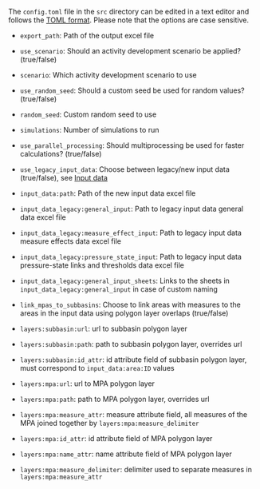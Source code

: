 The ```config.toml``` file in the ```src``` directory can be edited in a text editor and follows the [TOML format](https://toml.io/en/). Please note that the options are case sensitive. 

- ```export_path```: Path of the output excel file

- ```use_scenario```: Should an activity development scenario be applied? (true/false)
- ```scenario```: Which activity development scenario to use

- ```use_random_seed```: Should a custom seed be used for random values? (true/false)
- ```random_seed```: Custom random seed to use

- ```simulations```: Number of simulations to run

- ```use_parallel_processing```: Should multiprocessing be used for faster calculations? (true/false)

- ```use_legacy_input_data```: Choose between legacy/new input data (true/false), see [Input data](input-data.md)
- ```input_data:path```: Path of the new input data excel file
- ```input_data_legacy:general_input```: Path to legacy input data general data excel file
- ```input_data_legacy:measure_effect_input```: Path to legacy input data measure effects data excel file
- ```input_data_legacy:pressure_state_input```: Path to legacy input data pressure-state links and thresholds data excel file
- ```input_data_legacy:general_input_sheets```: Links to the sheets in ```input_data_legacy:general_input``` in case of custom naming

- ```link_mpas_to_subbasins```: Choose to link areas with measures to the areas in the input data using polygon layer overlaps (true/false)
- ```layers:subbasin:url```: url to subbasin polygon layer
- ```layers:subbasin:path```: path to subbasin polygon layer, overrides url
- ```layers:subbasin:id_attr```: id attribute field of subbasin polygon layer, must correspond to ```input_data:area:ID``` values
- ```layers:mpa:url```: url to MPA polygon layer
- ```layers:mpa:path```: path to MPA polygon layer, overrides url
- ```layers:mpa:measure_attr```: measure attribute field, all measures of the MPA joined together by ```layers:mpa:measure_delimiter```
- ```layers:mpa:id_attr```: id attribute field of MPA polygon layer
- ```layers:mpa:name_attr```: name attribute field of MPA polygon layer
- ```layers:mpa:measure_delimiter```: delimiter used to separate measures in ```layers:mpa:measure_attr```
